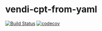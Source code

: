 # vendi-cpt-from-yaml

[![Build Status](https://travis-ci.org/vendi-advertising/vendi-cpt-from-yaml.svg?branch=master)](https://travis-ci.org/vendi-advertising/vendi-cpt-from-yaml)
[![codecov](https://codecov.io/gh/vendi-advertising/vendi-cpt-from-yaml/branch/master/graph/badge.svg)](https://codecov.io/gh/vendi-advertising/vendi-cpt-from-yaml)
